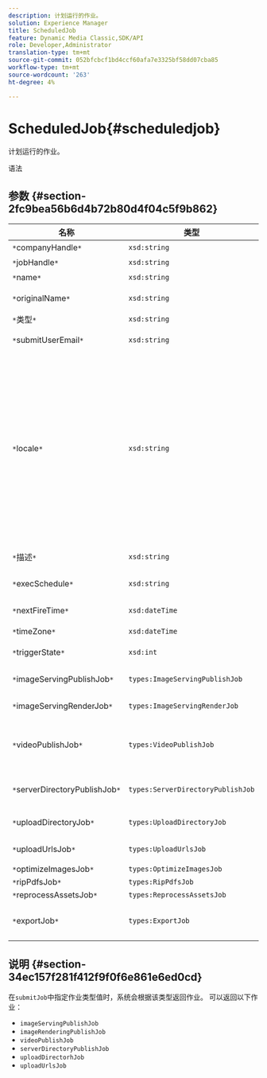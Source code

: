 ```yaml
---
description: 计划运行的作业。
solution: Experience Manager
title: ScheduledJob
feature: Dynamic Media Classic,SDK/API
role: Developer,Administrator
translation-type: tm+mt
source-git-commit: 052bfcbcf1bd4ccf60afa7e3325bf58dd07cba85
workflow-type: tm+mt
source-wordcount: '263'
ht-degree: 4%

---
```



# ScheduledJob{#scheduledjob}

计划运行的作业。

语法

## 参数 {#section-2fc9bea56b6d4b72b80d4f04c5f9b862}

| 名称 | 类型 | 说明 |
|---|---|---|
| `*`companyHandle`*` | `xsd:string` | 公司手柄。 |
| `*`jobHandle`*` | `xsd:string` | 计划的作业处理。 |
| `*`name`*` | `xsd:string` | 作业名称. |
| `*`originalName`*` | `xsd:string` | 计划作业的原始名称。 |
| `*`类型`*` | `xsd:string` | 作业类型。 |
| `*`submitUserEmail`*` | `xsd:string` | 安排作业的用户的电子邮件地址。 |
| `*`locale`*` | `xsd:string` | 用于作业日志详细信息和电子邮件本地化的区域设置。 区域设置指定为`<language_code>[- <country_code>]`，其中语言代码是ISO-639指定的小写、双字母代码，可选国家/地区代码是ISO-3166指定的大写、双字母代码。 例如，英语（美国）的区域设置字符串为：`en-US`。 |
| `*`描述`*` | `xsd:string` | 最初在`submitJob`中指定的作业描述。 |
| `*`execSchedule`*` | `xsd:string` | 作业计划运行的时间。 |
| `*`nextFireTime`*` | `xsd:dateTime` | 将触发作业的日期、时间和时区。 |
| `*`timeZone`*` | `xsd:dateTime` | 计划作业的时区。 |
| `*`triggerState`*` | `xsd:int` | 选择作业触发状态。 |
| `*`imageServingPublishJob`*` | `types:ImageServingPublishJob` | 图像服务发布作业的作业详细信息。 |
| `*`imageServingRenderJob`*` | `types:ImageServingRenderJob` | 图像渲染作业的作业详细信息。 |
| `*`videoPublishJob`*` | `types:VideoPublishJob` | 视频发布作业的作业详细信息。 请参阅[ VideoPublishJob](https://experienceleague.adobe.com/docs/dynamic-media-developer-resources/image-production-api/data-types/r-scheduled-job.html)。 |
| `*`serverDirectoryPublishJob`*` | `types:ServerDirectoryPublishJob` | 服务器目录发布作业的作业详细信息。 |
| `*`uploadDirectoryJob`*` | `types:UploadDirectoryJob` | 上载目录作业的作业详细信息。 |
| `*`uploadUrlsJob`*` | `types:UploadUrlsJob` | 上载URL作业的作业详细信息。 |
| `*`optimizeImagesJob`*` | `types:OptimizeImagesJob` |  |
| `*`ripPdfsJob`*` | `types:RipPdfsJob` |  |
| `*`reprocessAssetsJob`*` | `types:ReprocessAssetsJob` |  |
| `*`exportJob`*` | `types:ExportJob` | 允许授权导出以前上传的文件。 请参阅[导出作业](https://experienceleague.adobe.com/docs/dynamic-media-developer-resources/image-production-api/data-types/r-scheduled-job.html)。 |

## 说明 {#section-34ec157f281f412f9f0f6e861e6ed0cd}

在`submitJob`中指定作业类型值时，系统会根据该类型返回作业。 可以返回以下作业：

* `imageServingPublishJob`
* `imageRenderingPublishJob`
* `videoPublishJob`
* `serverDirectoryPublishJob`
* `uploadDirectorhJob`
* `uploadUrlsJob`

